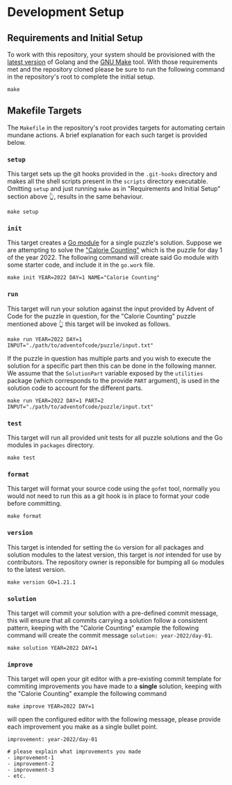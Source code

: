 # Development Setup

## Requirements and Initial Setup
To work with this repository, your system should be provisioned with the [latest version](https://go.dev/doc/install) 
of Golang and the [GNU Make](https://www.gnu.org/software/make/) tool. With those
requirements met and the repository cloned please be sure to run the following 
command in the repository's root to complete the initial setup.
```
make
```

## Makefile Targets
The `Makefile` in the repository's root provides targets for automating certain
mundane actions. A brief explanation for each such target is provided below.

### `setup`
This target sets up the git hooks provided in the `.git-hooks` directory and makes
all the shell scripts present in the `scripts` directory executable. Omitting `setup` 
and just running `make` as in "Requirements and Initial Setup" section above 👆,
results in the same behaviour.
```
make setup
```

### `init`
This target creates a [Go module](https://go.dev/blog/using-go-modules) for a single
puzzle's solution. Suppose we are attempting to solve the ["Calorie Counting"](https://adventofcode.com/2022/day/1)
which is the puzzle for day 1 of the year 2022. The following command will create
said Go module with some starter code, and include it in the `go.work` file.
```
make init YEAR=2022 DAY=1 NAME="Calorie Counting" 
```

### `run`
This target will run your solution against the input provided by Advent of Code for
the puzzle in question, for the "Calorie Counting" puzzle mentioned above 👆 this 
target will be invoked as follows.
```
make run YEAR=2022 DAY=1 INPUT="./path/to/adventofcode/puzzle/input.txt"
```

If the puzzle in question has multiple parts and you wish to execute the solution 
for a specific part then this can be done in the following manner. We assume that
the `SolutionPart` variable exposed by the `utilities` package (which corresponds
to the provide `PART` argument), is used in the solution code to account for the
different parts.
```
make run YEAR=2022 DAY=1 PART=2 INPUT="./path/to/adventofcode/puzzle/input.txt"
```

### `test`
This target will run all provided unit tests for all puzzle solutions and the Go 
modules in `packages` directory.
```
make test
```

### `format`
This target will format your source code using the `gofmt` tool, normally you would
not need to run this as a git hook is in place to format your code before committing.
```
make format
```

### `version`
This target is intended for setting the `Go` version for all packages and solution
modules to the latest version, this target is _not_ intended for use by contributors. 
The repository owner is reponsible for bumping all `Go` modules to the latest version.
```
make version GO=1.21.1
```

### `solution`
This target will commit your solution with a pre-defined commit message, this will
ensure that all commits carrying a solution follow a consistent pattern, keeping 
with the "Calorie Counting" example the following command will create the commit 
message `solution: year-2022/day-01`.
```
make solution YEAR=2022 DAY=1
```

### `improve`
This target will open your git editor with a pre-existing commit template for 
commiting improvements you have made to a **single** solution, keeping with the
"Calorie Counting" example the following command
```
make improve YEAR=2022 DAY=1
```

will open the configured editor with the following message, please provide each
improvement you make as a single bullet point.
```
improvement: year-2022/day-01

# please explain what improvements you made
- improvement-1
- improvement-2
- improvement-3
- etc.
```
